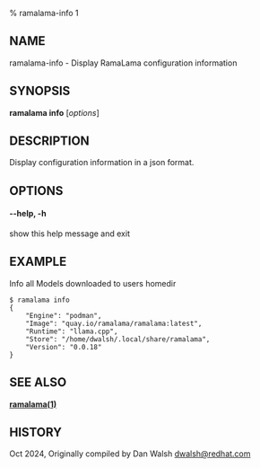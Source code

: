 % ramalama-info 1

## NAME
ramalama\-info - Display RamaLama configuration information


## SYNOPSIS
**ramalama info** [*options*]

## DESCRIPTION
Display configuration information in a json format.

## OPTIONS

#### **--help**, **-h**
show this help message and exit

## EXAMPLE

Info all Models downloaded to users homedir
```
$ ramalama info
{
    "Engine": "podman",
    "Image": "quay.io/ramalama/ramalama:latest",
    "Runtime": "llama.cpp",
    "Store": "/home/dwalsh/.local/share/ramalama",
    "Version": "0.0.18"
}
```

## SEE ALSO
**[ramalama(1)](ramalama.1.md)**

## HISTORY
Oct 2024, Originally compiled by Dan Walsh <dwalsh@redhat.com>
